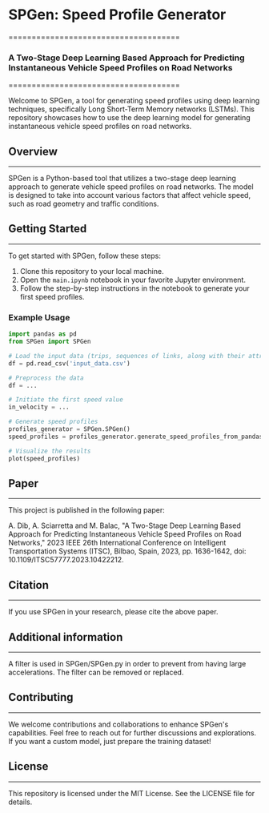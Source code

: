 

# SPGen: Speed Profile Generator

=====================================
### A Two-Stage Deep Learning Based Approach for Predicting Instantaneous Vehicle Speed Profiles on Road Networks
=====================================

Welcome to SPGen, a tool for generating speed profiles using deep learning techniques, specifically Long Short-Term Memory networks (LSTMs). This repository showcases how to use the deep learning model for generating instantaneous vehicle speed profiles on road networks.

## Overview
-----------

SPGen is a Python-based tool that utilizes a two-stage deep learning approach to generate vehicle speed profiles on road networks. The model is designed to take into account various factors that affect vehicle speed, such as road geometry and traffic conditions.

## Getting Started
---------------

To get started with SPGen, follow these steps:

1. Clone this repository to your local machine.
2. Open the `main.ipynb` notebook in your favorite Jupyter environment.
3. Follow the step-by-step instructions in the notebook to generate your first speed profiles.


### Example Usage

```python
import pandas as pd
from SPGen import SPGen

# Load the input data (trips, sequences of links, along with their attributes)
df = pd.read_csv('input_data.csv')

# Preprocess the data
df = ... 

# Initiate the first speed value 
in_velocity = ...

# Generate speed profiles
profiles_generator = SPGen.SPGen()
speed_profiles = profiles_generator.generate_speed_profiles_from_pandas(df, in_velocity = in_velocity)

# Visualize the results
plot(speed_profiles)
```

## Paper
------

This project is published in the following paper:

A. Dib, A. Sciarretta and M. Balac, "A Two-Stage Deep Learning Based Approach for Predicting Instantaneous Vehicle Speed Profiles on Road Networks," 2023 IEEE 26th International Conference on Intelligent Transportation Systems (ITSC), Bilbao, Spain, 2023, pp. 1636-1642, doi: 10.1109/ITSC57777.2023.10422212.

## Citation
----------

If you use SPGen in your research, please cite the above paper.

## Additional information
----------
A filter is used in SPGen/SPGen.py in order to prevent from having large accelerations. The filter can be removed or replaced.


## Contributing
------------

We welcome contributions and collaborations to enhance SPGen's capabilities. Feel free to reach out for further discussions and explorations. If you want a custom model, just prepare the training dataset!

## License
-------

This repository is licensed under the MIT License. See the LICENSE file for details.
